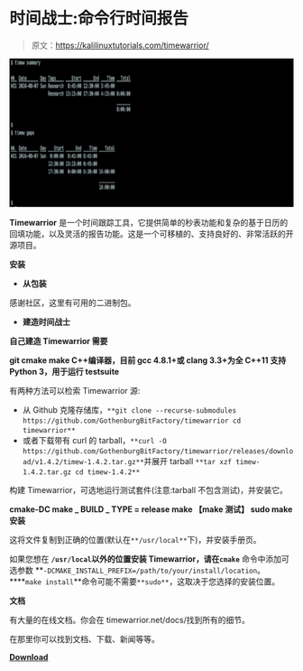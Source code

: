 # 时间战士:命令行时间报告

> 原文：<https://kalilinuxtutorials.com/timewarrior/>

[![TimeWarrior : Commandline Time Reporting](img/12810502e59faa94af2b2f3e1f0c60a3.png "TimeWarrior : Commandline Time Reporting")](https://1.bp.blogspot.com/-wtzFSoiLfrQ/X3yTEOx6EUI/AAAAAAAAHvs/nR8fNd6H36kyv3UukqWo22kTTpnwsmjTQCLcBGAsYHQ/s728/timewarrior%25281%2529.png)

**Timewarrior** 是一个时间跟踪工具，它提供简单的秒表功能和复杂的基于日历的回填功能，以及灵活的报告功能。这是一个可移植的、支持良好的、非常活跃的开源项目。

**安装**

*   **从包装**

感谢社区，这里有可用的二进制包。

*   **建造时间战士**

**自己建造 Timewarrior 需要**

**git
cmake
make
C++编译器，目前 gcc 4.8.1+或 clang 3.3+为全 C++11 支持
Python 3，用于运行 testsuite**

有两种方法可以检索 Timewarrior 源:

*   从 Github 克隆存储库，`**git clone --recurse-submodules https://github.com/GothenburgBitFactory/timewarrior cd timewarrior**`
*   或者下载带有 curl 的 tarball，`**curl -O https://github.com/GothenburgBitFactory/timewarrior/releases/download/v1.4.2/timew-1.4.2.tar.gz**`并展开 tarball `**tar xzf timew-1.4.2.tar.gz cd timew-1.4.2**`

构建 Timewarrior，可选地运行测试套件(注意:tarball 不包含测试)，并安装它。

**cmake-DC make _ BUILD _ TYPE = release
make
【make 测试】
sudo make 安装**

这将文件复制到正确的位置(默认在`**/usr/local**`下)，并安装手册页。

如果您想在 **`/usr/local`以外的位置安装 Timewarrior，请在`cmake`** 命令中添加可选参数 **`-DCMAKE_INSTALL_PREFIX=/path/to/your/install/location`。****`make install`**命令可能不需要`**sudo**`，这取决于您选择的安装位置。

**文档**

有大量的在线文档。你会在 timewarrior.net/docs/找到所有的细节。

在那里你可以找到文档、下载、新闻等等。

[**Download**](https://github.com/GothenburgBitFactory/timewarrior)